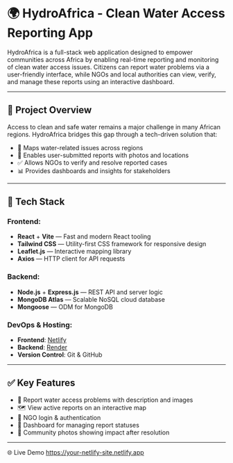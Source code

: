# 🌍 HydroAfrica - Clean Water Access Reporting App

HydroAfrica is a full-stack web application designed to empower communities across Africa by enabling real-time reporting and monitoring of clean water access issues. Citizens can report water problems via a user-friendly interface, while NGOs and local authorities can view, verify, and manage these reports using an interactive dashboard.

---

## 🚀 Project Overview

Access to clean and safe water remains a major challenge in many African regions. HydroAfrica bridges this gap through a tech-driven solution that:

- 📍 Maps water-related issues across regions
- 📝 Enables user-submitted reports with photos and locations
- ✅ Allows NGOs to verify and resolve reported cases
- 📊 Provides dashboards and insights for stakeholders

---

## 🔧 Tech Stack

### Frontend:

- **React** + **Vite** — Fast and modern React tooling
- **Tailwind CSS** — Utility-first CSS framework for responsive design
- **Leaflet.js** — Interactive mapping library
- **Axios** — HTTP client for API requests

### Backend:

- **Node.js** + **Express.js** — REST API and server logic
- **MongoDB Atlas** — Scalable NoSQL cloud database
- **Mongoose** — ODM for MongoDB

### DevOps & Hosting:

- **Frontend**: [Netlify](https://www.netlify.com)
- **Backend**: [Render](https://render.com)
- **Version Control**: Git & GitHub

---

## ✅ Key Features

- 📸 Report water access problems with description and images
- 🗺️ View active reports on an interactive map
- 🔐 NGO login & authentication
- 🧾 Dashboard for managing report statuses
- 🧒 Community photos showing impact after resolution

---

🌐 Live Demo
https://your-netlify-site.netlify.app
